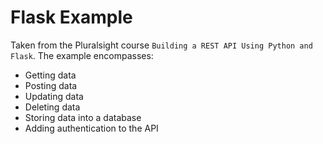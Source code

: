 # Flask Example

Taken from the Pluralsight course `Building a REST API Using Python and Flask`. The example encompasses:

- Getting data
- Posting data
- Updating data
- Deleting data
- Storing data into a database
- Adding authentication to the API